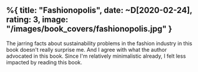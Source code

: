 %{
  title: "Fashionopolis",
  date: ~D[2020-02-24],
  rating: 3,
  image: "/images/book_covers/fashionopolis.jpg"
}
---

The jarring facts about sustainability problems in the fashion industry in this book doesn't really surprise me. And I agree with what the author advocated in this book. Since I'm relatively minimalistic already, I felt less impacted by reading this book.
